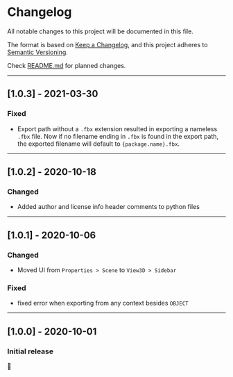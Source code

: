 # Changelog
All notable changes to this project will be documented in this file.

The format is based on [Keep a Changelog](https://keepachangelog.com/en/1.0.0/),
and this project adheres to [Semantic Versioning](https://semver.org/spec/v2.0.0.html).

Check [README.md](README.md) for planned changes.

---

## [1.0.3] - 2021-03-30

### Fixed
- Export path without a `.fbx` extension resulted in exporting a nameless `.fbx` file. Now if no filename ending in `.fbx` is found in the export path, the exported filename will default to `{package.name}.fbx`. 

---

## [1.0.2] - 2020-10-18

### Changed
- Added author and license info header comments to python files

---

## [1.0.1] - 2020-10-06

### Changed
- Moved UI from `Properties > Scene` to `View3D > Sidebar`

### Fixed
- fixed error when exporting from any context besides `OBJECT`

---

## [1.0.0] - 2020-10-01

### Initial release

🙂